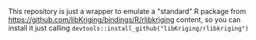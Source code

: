 This repository is just a wrapper to emulate a "standard" R package from https://github.com/libKriging/bindings/R/rlibkriging content,
so you can install it just calling `devtools::install_github("libKriging/rlibkriging")`


